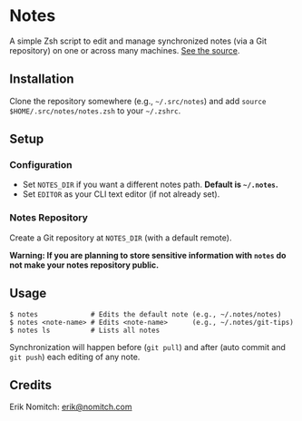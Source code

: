 # Notes
A simple Zsh script to edit and manage synchronized notes (via a Git repository) on one or across many machines. [See the source](bin/notes).

## Installation
Clone the repository somewhere (e.g., `~/.src/notes`) and add `source $HOME/.src/notes/notes.zsh` to your `~/.zshrc`.

## Setup

### Configuration
* Set `NOTES_DIR` if you want a different notes path.  **Default is `~/.notes`.**
* Set `EDITOR` as your CLI text editor (if not already set).

### Notes Repository
Create a Git repository at `NOTES_DIR` (with a default remote).

**Warning: If you are planning to store sensitive information with `notes` do not make your notes repository public.**

## Usage

```Shell
$ notes             # Edits the default note (e.g., ~/.notes/notes)
$ notes <note-name> # Edits <note-name>      (e.g., ~/.notes/git-tips)
$ notes ls          # Lists all notes
```

Synchronization will happen before (`git pull`) and after (auto commit and `git push`) each editing of any note.

## Credits
Erik Nomitch: erik@nomitch.com
